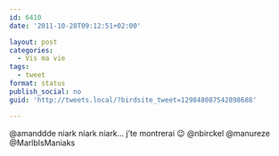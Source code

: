 ```yaml
---
id: 6410
date: '2011-10-28T09:12:51+02:00'

layout: post
categories:
  - Vis ma vie
tags:
  - tweet
format: status
publish_social: no
guid: 'http://tweets.local/?birdsite_tweet=129848087542898688'

---
```


@amanddde niark niark niark… j’te montrerai 😉 @nbirckel @manureze @MarlbIsManiaks